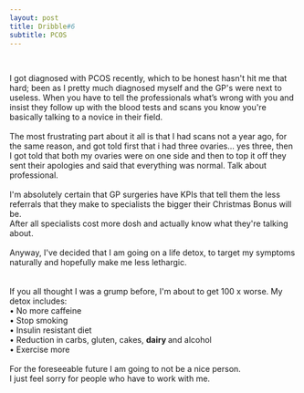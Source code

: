 ```yaml
---
layout: post
title: Dribble#6
subtitle: PCOS
---
```


<div class="text-center">
<br/>
</div>

I got diagnosed with PCOS recently, which to be honest hasn't hit me that hard; 
been as I pretty much diagnosed myself and the GP's were next to useless. 
When you have to tell the professionals what’s wrong with you and insist they 
follow up with the blood tests and scans you know you're basically talking to a 
novice in their field. <br><br>
The most frustrating part about it all is that I had scans not a year ago, 
for the same reason, and got told first that i had three ovaries... yes three, 
then I got told that both my ovaries were on one side and then to top it off they 
sent their apologies and said that everything was normal. Talk about professional. <br><br>
I'm absolutely certain that GP surgeries have KPIs that tell them the less referrals 
that they make to specialists the bigger their Christmas Bonus will be. <br>
After all specialists cost more dosh and actually know what they're talking about. <br><br>
Anyway, I've decided that I am going on a life detox, 
to target my symptoms naturally and hopefully make me less lethargic.<br> 
<br><br>
If you all thought I was a grump before, I'm about to get 100 x worse. My detox includes:<br>
•	No more caffeine<br>
•	Stop smoking<br>
•	Insulin resistant diet<br>
•	Reduction in carbs, gluten, cakes, <b> dairy </b> and alcohol<br>
•	Exercise more<br><br>
For the foreseeable future I am going to not be a nice person. <br>
I just feel sorry for people who have to work with me. 


<br><br>
</font>